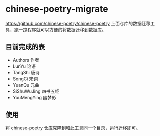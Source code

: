 # chinese-poetry-migrate
https://github.com/chinese-poetry/chinese-poetry
上面仓库的数据迁移工具，跑一跑程序就可以方便的将数据迁移到数据库。

## 目前完成的表
- Authors 作者
- LunYu  论语
- TangShi 唐诗
- SongCi 宋词
- YuanQu 元曲
- SiShuWuJing  四书五经
- YouMengYing 幽梦影 
## 使用
将 chinese-poetry 仓库克隆到和此工具同一个目录，运行迁移即可。

